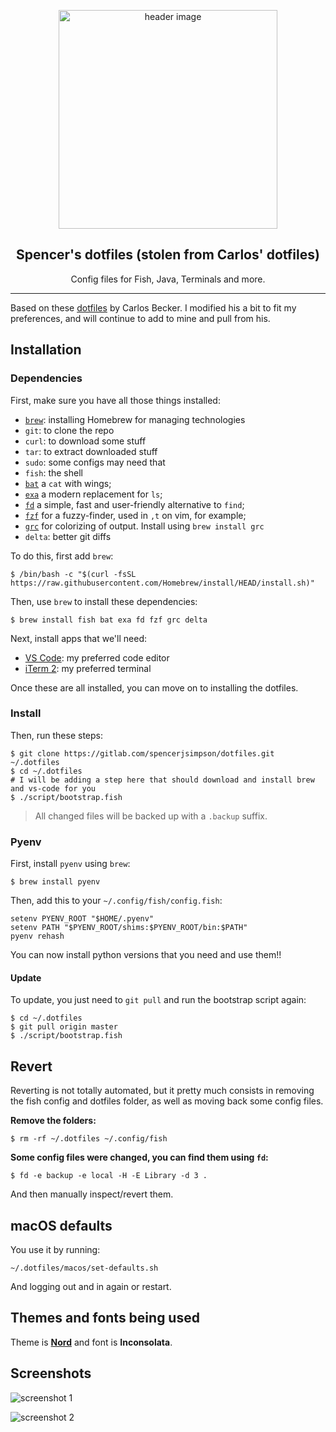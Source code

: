 <p align="center">
  <img alt="header image" src="https://raw.githubusercontent.com/caarlos0/dotfiles.fish/master/docs/header.svg" height="350" />
  <h2 align="center">Spencer's dotfiles (stolen from Carlos' dotfiles)</h2>
  <p align="center">Config files for Fish, Java, Terminals and more.</p>
</p>

---

Based on these [dotfiles](https://github.com/caarlos0/dotfiles.fish) by Carlos Becker. I modified his a bit
to fit my preferences, and will continue to add to mine and pull from his.

## Installation

### Dependencies

First, make sure you have all those things installed:

- [`brew`](https://brew.sh/): installing Homebrew for managing technologies
- `git`: to clone the repo
- `curl`: to download some stuff
- `tar`: to extract downloaded stuff
- `sudo`: some configs may need that
- `fish`: the shell
- [`bat`](https://github.com/sharkdp/bat) a `cat` with wings;
- [`exa`](https://the.exa.website) a modern replacement for `ls`;
- [`fd`](https://github.com/sharkdp/fd) a simple, fast and user-friendly alternative to `find`;
- [`fzf`](https://github.com/junegunn/fzf) for a fuzzy-finder, used in `,t` on vim, for example;
- [`grc`](https://github.com/garabik/grc) for colorizing of output. Install using `brew install grc`
- `delta`: better git diffs

To do this, first add `brew`:

```console
$ /bin/bash -c "$(curl -fsSL https://raw.githubusercontent.com/Homebrew/install/HEAD/install.sh)"
```

Then, use `brew` to install these dependencies:

```console
$ brew install fish bat exa fd fzf grc delta
```

Next, install apps that we'll need:

- [VS Code](https://code.visualstudio.com/download): my preferred code editor
- [iTerm 2](https://iterm2.com/downloads.html): my preferred terminal


Once these are all installed, you can move on to installing the dotfiles.
### Install

Then, run these steps:

```console
$ git clone https://gitlab.com/spencerjsimpson/dotfiles.git ~/.dotfiles
$ cd ~/.dotfiles
# I will be adding a step here that should download and install brew and vs-code for you
$ ./script/bootstrap.fish
```

> All changed files will be backed up with a `.backup` suffix.


### Pyenv

First, install `pyenv` using `brew`:

```console
$ brew install pyenv
```

Then, add this to your `~/.config/fish/config.fish`:

```console
setenv PYENV_ROOT "$HOME/.pyenv"
setenv PATH "$PYENV_ROOT/shims:$PYENV_ROOT/bin:$PATH"
pyenv rehash
```

You can now install python versions that you need and use them!!


#### Update

To update, you just need to `git pull` and run the bootstrap script again:

```console
$ cd ~/.dotfiles
$ git pull origin master
$ ./script/bootstrap.fish
```

## Revert

Reverting is not totally automated, but it pretty much consists in removing
the fish config and dotfiles folder, as well as moving back some config files.

**Remove the folders:**

```console
$ rm -rf ~/.dotfiles ~/.config/fish
```

**Some config files were changed, you can find them using `fd`:**

```console
$ fd -e backup -e local -H -E Library -d 3 .
```

And then manually inspect/revert them.
## macOS defaults

You use it by running:

```console
~/.dotfiles/macos/set-defaults.sh
```

And logging out and in again or restart.

## Themes and fonts being used

Theme is **[Nord](https://nordtheme.com)** and font is **Inconsolata**.

## Screenshots

![screenshot 1][scrn1]

![screenshot 2][scrn2]

[scrn1]: /docs/screenshot1.png
[scrn2]: /docs/screenshot2.png
